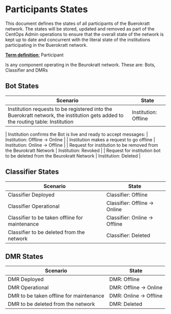 # Participants States

This document defines the states of all participants of the Buerokratt network. The states will be stored, updated and removed as part of the CentOps Admin operations to ensure that the overall state of the network is kept up to date and concurrent with the literal state of the institutions participating in the Buerokratt network.  


<u>**Term definition**:</u> Participant

Is any component operating in the Beurokratt network. These are: Bots, Classifier and DMRs



## Bot States

| Scenario                                                     | State                          |
| ------------------------------------------------------------ | ------------------------------ |
| Institution requests to be registered into the Buerokratt network, the institution gets added to the routing table: Institution | Institution: Offline           |

| Institution confirms the Bot is live and ready to accept messages: | Institution: Offline -> Online |
| Institution makes a request to go offline                    | Institution: Online -> Offline |
| Request for institution to be removed from the Beurokratt Network | Institution: Revoked           |
| Request for institution bot to be deleted from the Beurokratt Network | Institution: Deleted           |



## Classifier States

| Scenario                                       | State                         |
| ---------------------------------------------- | ----------------------------- |
| Classifier Deployed                            | Classifier: Offline           |
| Classifier Operational                         | Classifier: Offline -> Online |
| Classifier to be taken offline for maintenance | Classifier: Online -> Offline |
| Classifier to be deleted from the network      | Classifier: Deleted           |



## DMR States

| Scenario                                | State                  |
| --------------------------------------- | ---------------------- |
| DMR Deployed                            | DMR: Offline           |
| DMR Operational                         | DMR: Offline -> Online |
| DMR to be taken offline for maintenance | DMR: Online -> Offline |
| DMR to be deleted from the network      | DMR: Deleted           |